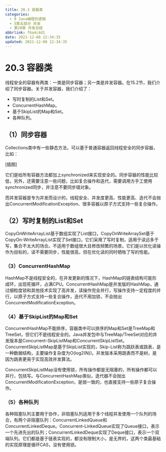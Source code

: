 ```yaml
---
title: 20.3 容器类
categories:
  - 9 Java编程的逻辑
  - 5第五部分 并发
  - 第20章 并发总结
abbrlink: f6a4c4d1
date: 2021-12-08 12:34:35
updated: 2021-12-08 12:34:35
---
```

# 20.3 容器类
线程安全的容器有两类：一类是同步容器；另一类是并发容器。在15.2节，我们介绍了同步容器。关于并发容器，我们介绍了：
- 写时复制的List和Set。
- ConcurrentHashMap。
- 基于SkipList的Map和Set。
- 各种队列。

## （1）同步容器
Collections类中有一些静态方法，可以基于普通容器返回线程安全的同步容器，比如：

[插图]

它们是给所有容器方法都加上synchronized来实现安全的。同步容器的性能比较低，另外，还需要注意一些问题，比如复合操作和迭代，需要调用方手工使用synchronized同步，并注意不要同步错对象。

而并发容器是专为并发而设计的，线程安全、并发度更高、性能更高、迭代不会抛出ConcurrentModificationException、很多容器以原子方式支持一些复合操作。

## （2）写时复制的List和Set
CopyOnWriteArrayList基于数组实现了List接口，CopyOnWriteArraySet基于CopyOn-WriteArrayList实现了Set接口，它们采用了写时复制，适用于读远多于写，集合不太大的场合。不适用于数组很大且修改频繁的场景。它们是以优化读操作为目标的，读不需要同步，性能很高，但在优化读的同时牺牲了写的性能。

### （3）ConcurrentHashMap
HashMap不是线程安全的，在并发更新的情况下，HashMap的链表结构可能形成环，出现死循环，占满CPU。ConcurrentHashMap是并发版的HashMap，通过细粒度锁和其他技术实现了高并发，读操作完全并行，写操作支持一定程度的并行，以原子方式支持一些复合操作，迭代不用加锁，不会抛出ConcurrentModificationException。

### （4）基于SkipList的Map和Set
ConcurrentHashMap不能排序，容器类中可以排序的Map和Set是TreeMap和TreeSet，但它们不是线程安全的。Java并发包中与TreeMap/TreeSet对应的并发版本是Concurrent-SkipListMap和ConcurrentSkipListSet。ConcurrentSkipListMap是基于SkipList实现的，Skip-List称为跳跃表或跳表，是一种数据结构，主要操作复杂度为O(log2(N))。并发版本采用跳表而不是树，是因为跳表更易于实现高效并发算法。

ConcurrentSkipListMap没有使用锁，所有操作都是无阻塞的，所有操作都可以并行，包括写。与ConcurrentHashMap类似，迭代器不会抛出ConcurrentModificationException，是弱一致的，也直接支持一些原子复合操作。

### （5）各种队列
各种阻塞队列主要用于协作，非阻塞队列适用于多个线程并发使用一个队列的场合，有两个非阻塞队列：ConcurrentLinkedQueue和ConcurrentLinkedDeque。Concurrent-LinkedQueue实现了Queue接口，表示一个先进先出的队列；ConcurrentLinkedDeque实现了Deque接口，表示一个双端队列。它们都是基于链表实现的，都没有限制大小，是无界的，这两个类最基础的实现原理是循环CAS，没有使用锁。

